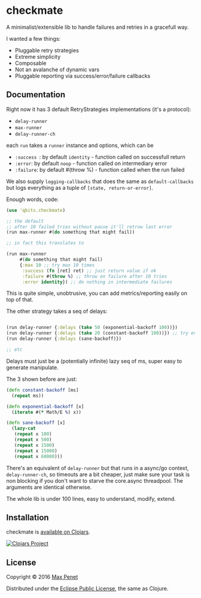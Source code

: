 # checkmate

A minimalist/extensible lib to handle failures and retries in a gracefull way.

I wanted a few things:

* Pluggable retry strategies
* Extreme simplicity
* Composable
* Not an avalanche of dynamic vars
* Pluggable reporting via success/error/failure callbacks

## Documentation

Right now it has 3 default RetryStrategies implementations (it's a protocol):

* `delay-runner`
* `max-runner`
* `delay-runner-ch`

each `run` takes a `runner` instance and options, which can be

* `:success `: by default `identity` - function called on successfull return
* `:error`: by default `noop` - function called on intermediary error
* `:failure`: by default #(throw %) - function called when the run failed

We also supply `logging-callbacks` that does the same as
`default-callbacks` but logs everything as a tuple of `[state,
return-or-error]`.

Enough words, code:

```clj
(use 'qbits.checkmate)

;; the default
;; after 10 failed tries without pause it'll retrow last error
(run max-runner #(do something that might fail))

;; in fact this translates to

(run max-runner
     #(do something that might fail)
     {:max 10 ;; try max 10 times
      :success (fn [ret] ret) ;; just return value if ok
      :failure #(throw %) ;; throw on failure after 10 tries
      :error identity}) ;; do nothing in intermediate failures

```

This is quite simple, unobtrusive, you can add metrics/reporting
easily on top of that.

The other strategy takes a seq of delays:

``` clj

(run delay-runner {:delays (take 50 (exponential-backoff 100))})
(run delay-runner {:delays (take 20 (constant-backoff 100))}) ;; try every 100ms
(run delay-runner {:delays (sane-backoff)})

;; etc

```
Delays must just be a (potentially infinite) lazy seq of ms, super
easy to generate manipulate.

The 3 shown before are just:
``` clj
(defn constant-backoff [ms]
  (repeat ms))

(defn exponential-backoff [x]
  (iterate #(* Math/E %) x))

(defn sane-backoff [x]
  (lazy-cat
   (repeat x 100)
   (repeat x 500)
   (repeat x 1500)
   (repeat x 15000)
   (repeat x 60000)))
```

There's an equivalent of `delay-runner` but that runs in a async/go
context, `delay-runner-ch`, so timeouts are a bit cheaper, just make
sure your task is non blocking if you don't want to starve the
core.async threadpool. The arguments are identical otherwise.

The whole lib is under 100 lines, easy to understand, modify, extend.

## Installation

checkmate is [available on Clojars](https://clojars.org/cc.qbits/checkmate).

[![Clojars Project](https://img.shields.io/clojars/v/cc.qbits/checkmate.svg)](https://clojars.org/cc.qbits/checkmate)

## License

Copyright © 2016 [Max Penet](http://twitter.com/mpenet)

Distributed under the
[Eclipse Public License](http://www.eclipse.org/legal/epl-v10.html),
the same as Clojure.
